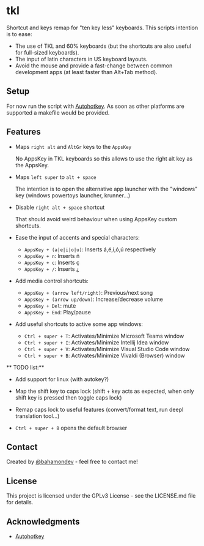 # tkl

Shortcut and keys remap for "ten key less" keyboards. This scripts intention is to ease: 
 * The use of TKL and 60% keyboards (but the shortcuts are also useful for full-sized keyboards).
 * The input of latin characters in US keyboard layouts.
 * Avoid the mouse and provide a fast-change between common development apps (at least faster than Alt+Tab method).

## Setup

For now run the script with [Autohotkey](https://www.autohotkey.com). As soon as other platforms are supported a makefile would be provided.

## Features

  * Maps `right alt` and `AltGr` keys to the `AppsKey`
  
    No AppsKey in TKL keyboards so this allows to use the right alt key as the AppsKey.
    
  * Maps `left super` to `alt + space`
  
    The intention is to open the alternative app launcher with the "windows" key (windows powertoys launcher, krunner...)
    
  * Disable `right alt + space` shortcut
    
    That should avoid weird behaviour when using AppsKey custom shortcuts.
    
  * Ease the input of accents and special characters:
    * `AppsKey + (a|e|i|o|u)`: Inserts á,é,í,ó,ú respectively
    * `AppsKey + n`: Inserts ñ
    * `AppsKey + c`: Inserts ç
    * `AppsKey + /`: Inserts ¿

  * Add media control shortcuts:
    * `AppsKey + (arrow left/right)`: Previous/next song
    * `AppsKey + (arrow up/down)`: Increase/decrease volume
    * `AppsKey + Del`: mute
    * `AppsKey + End`: Play/pause
    
  * Add useful shortcuts to active some app windows:
    * `Ctrl + super + T`: Activates/Minimize Microsoft Teams window
    * `Ctrl + super + I`: Activates/Minimize Intellij Idea window
    * `Ctrl + super + V`: Activates/Minimize Visual Studio Code window
    * `Ctrl + super + B`: Activates/Minimize Vivaldi (Browser) window

** TODO list:**

 * Add support for linux (with autokey?)
 
 * Map the shift key to caps lock (shift + key acts as expected, when only shift key is pressed then toggle caps lock)
 
 * Remap caps lock to useful features (convert/format text, run deepl translation tool...)
 
 * `Ctrl + super + B` opens the default browser

## Contact

Created by [@bahamondev](https://bahamonde.dev) - feel free to contact me!

## License

This project is licensed under the GPLv3 License - see the LICENSE.md file for details.

## Acknowledgments

 * [Autohotkey](https://www.autohotkey.com)
